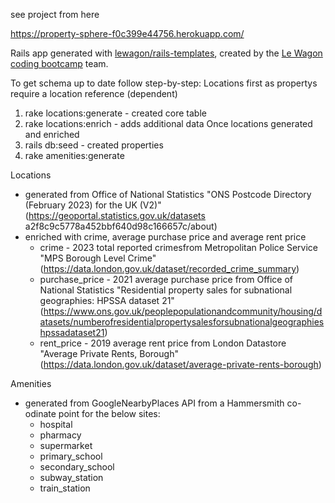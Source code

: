 see project from here

https://property-sphere-f0c399e44756.herokuapp.com/


Rails app generated with [lewagon/rails-templates](https://github.com/lewagon/rails-templates), created by the [Le Wagon coding bootcamp](https://www.lewagon.com) team.

To get schema up to date follow step-by-step:
Locations first as propertys require a location reference (dependent)
  1. rake locations:generate - created core table
  2. rake locations:enrich - adds additional data
Once locations generated and enriched
  3. rails db:seed - created properties
  4. rake amenities:generate

Locations
- generated from Office of National Statistics "ONS Postcode Directory (February 2023) for the UK (V2)" (https://geoportal.statistics.gov.uk/datasets a2f8c9c5778a452bbf640d98c166657c/about)
- enriched with crime, average purchase price and average rent price
  - crime - 2023 total reported crimesfrom Metropolitan Police Service "MPS Borough Level Crime" (https://data.london.gov.uk/dataset/recorded_crime_summary)
  - purchase_price - 2021 average purchase price from Office of National Statistics "Residential property sales for subnational geographies: HPSSA dataset 21" (https://www.ons.gov.uk/peoplepopulationandcommunity/housing/datasets/numberofresidentialpropertysalesforsubnationalgeographieshpssadataset21)
  - rent_price - 2019 average rent price from London Datastore "Average Private Rents, Borough" (https://data.london.gov.uk/dataset/average-private-rents-borough)

Amenities
- generated from GoogleNearbyPlaces API from a Hammersmith co-odinate point for the below sites:
  - hospital
  - pharmacy
  - supermarket
  - primary_school
  - secondary_school
  - subway_station
  - train_station
